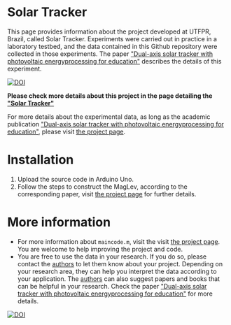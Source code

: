 # Solar Tracker

This page provides information about the project developed at UTFPR, Brazil, called Solar Tracker. Experiments were carried out in practice in a laboratory testbed, and the data contained in this Github repository were collected in those experiments. The paper ["Dual-axis solar tracker with photovoltaic energyprocessing for education"](http://www.anvargas.com/blog) describes the details of this experiment.


[![DOI](https://zenodo.org/badge/DOI/10.5281/zenodo.4678906.svg)](https://doi.org/10.5281/zenodo.4678906)

**Please check more details about this project in the page detailing the ["Solar Tracker"](http://www.anvargas.com/blog/)**


For more details about the experimental data, as long as the academic publication  ["Dual-axis solar tracker with photovoltaic energyprocessing for education"](http://www.anvargas.com/blog), please visit [the project page](http://www.anvargas.com/blog).


Installation
============

1. Upload the source code in Arduino Uno.
2. Follow the steps to construct the MagLev, according to the corresponding paper, visit [the project page](http://www.anvargas.com/blog) for further details.


More information
================

* For more information about `maincode.m`, visit the visit [the project page](http://www.anvargas.com/blog). You are welcome to help improving the project and code.
* You are free to use the data in your research. If you do so, please contact the [authors](http://www.anvargas.com/blog) to let them know about your project. Depending on your research area, they can help you interpret the data according to your application. The [authors](http://www.anvargas.com/blog) can also suggest papers and books that can be helpful in your research. Check the paper  ["Dual-axis solar tracker with photovoltaic energyprocessing for education"](http://www.anvargas.com/blog) for more details.

[![DOI](https://zenodo.org/badge/DOI/10.5281/zenodo.4678906.svg)](https://doi.org/10.5281/zenodo.4678906)


